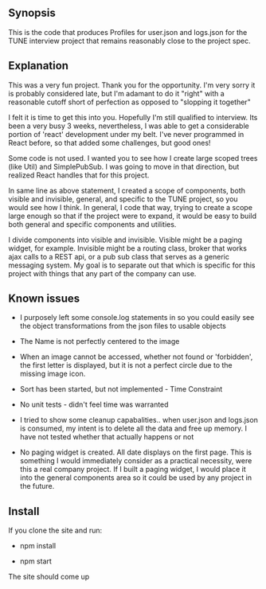 ## Synopsis

This is the code that produces Profiles for user.json and logs.json for the TUNE interview project that remains reasonably close to the project spec.

## Explanation

This was a very fun project. Thank you for the opportunity. I'm very sorry it is probably considered late, but I'm adamant to do it "right" with a reasonable cutoff short of perfection as opposed to "slopping it together"

I felt it is time to get this into you. Hopefully I'm still qualified to interview. Its been a very busy 3 weeks, nevertheless, I was able to get a considerable portion of 'react' development under my belt. I've never programmed in React before, so that added some challenges, but good ones!

Some code is not used. I wanted you to see how I create large scoped trees (like Util) and SimplePubSub. I was going to move in that direction, but realized React handles that for this project.

In same line as above statement, I created a scope of components, both visible and invisible, general, and specific to the TUNE project, so you would see how I think. In general, I code that way, trying to create a scope large enough so that if the project were to expand, it would be easy to build both general and specific components and utilities.

I divide components into visible and invisible. Visible might be a paging widget, for example. Invisible might be a routing class, broker that works ajax calls to a REST api, or a pub sub class that serves as a generic messaging system. My goal is to separate out that which is specific for this project with things that any part of the company can use. 

## Known issues

* I purposely left some console.log statements in so you could easily see the object transformations from the json files to usable objects

* The Name is not perfectly centered to the image

* When an image cannot be accessed, whether not found or 'forbidden', the first letter is displayed, but it is not a perfect circle due to the missing image icon.

* Sort has been started, but not implemented - Time Constraint

* No unit tests - didn't feel time was warranted

* I tried to show some cleanup capabalities.. when user.json and logs.json is consumed, my intent is to delete all the data and free up memory. I have not tested whether that actually happens or not

* No paging widget is created. All date displays on the first page. This is something I would immediately consider as a practical necessity, were this a real company project. If I built a paging widget, I would place it into the general components area so it could be used by any project in the future.

## Install

If you clone the site and run:

* npm install

* npm start

The site should come up